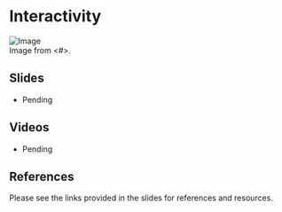 Interactivity
==============================

![Image](#)  
Image from <#>. 

Slides
------------------------------

- Pending

Videos
------------------------------

- Pending

References
------------------------------

Please see the links provided in the slides for references and resources.
